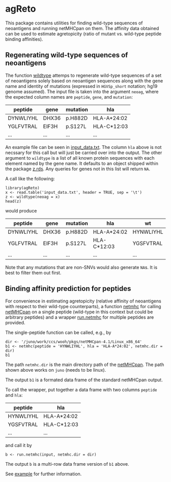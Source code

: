 # agReto
This package contains utilities for finding wild-type sequences of neoantigens and running netMHCpan on them. The affinity data obtained can be used to estimate agretopicity (ratio of mutant vs. wild-type peptide binding affinities).

## Regenerating wild-type sequences of neoantigens

The function [wildtype](man/wildtype.Rd) attemps to regenerate wild-type sequences of a set of neoantigens solely based on neoantigen sequences along with the gene name and identity of mutations (expressed in `HGVSp_short` notation; hg19 genome assumed). The input file is taken into the argument `neoag`, where the expected column names are `peptide`, `gene`, and `mutation`:

| peptide     | gene  | mutation | hla         |
| ----------- | ----- | -------- | ----------- |
| DYNWLIYHL   | DHX36 | p.H882D  | HLA-A*24:02 |
| YGLFVTRAL   | EIF3H | p.S127L  | HLA-C*12:03 |
| ...         | ...   | ...      | ...         |

An example file can be seen in [input_data.txt](example/data/input_data.txt). The column `hla` above is not necssary for this call but will just be carried over into the output. The other argument to `wildtype` is a list of all known protein sequences with each element named by the gene name. It defaults to an object shipped within the package [z.rds](inst/extdata/z.rds). Any queries for genes not in this list will return `NA`. 

A call like the following:
```
library(agReto)
x <- read.table('input_data.txt', header = TRUE, sep = '\t')
z <- wildtype(neoag = x)
head(z)
```

would produce

| peptide     | gene  | mutation | hla         |     wt    |     
| ----------- | ----- | -------- | ----------- | --------- |
| DYNWLIYHL   | DHX36 | p.H882D  | HLA-A*24:02 | HYNWLIYHL | 
| YGLFVTRAL   | EIF3H | p.S127L  | HLA-C*12:03 | YGSFVTRAL |
| ...         | ...   | ...      | ...         | ...       |

Note that any mutations that are non-SNVs would also generate `NA`s. It is best to filter them out first.

## Binding affinity prediction for peptides

For convenience in estimating agretopicity (relative affinity of neoantigens with respect to their wild-type counterparts), a function [netmhc](man/netmhc.Rd) for calling [netMHCpan](https://services.healthtech.dtu.dk/services/NetMHCpan-4.1/) on a single peptide (wild-type in this context but could be arbitrary peptides) and a wrapper [run.netmhc](man/run.netmhc.Rd) for multiple peptides are provided. 

The single-peptide function can be called, e.g., by

```
dir <- '/juno/work/ccs/wooh/pkgs/netMHCpan-4.1/Linux_x86_64'
b1 <- netmhc(peptide = 'HYNWLIYHL', hla = 'HLA-A*24:02', netmhc.dir = dir)
b1
```
The path `netmhc.dir` is the main directory path of the [netMHCpan](https://services.healthtech.dtu.dk/services/NetMHCpan-4.1/). The path shown above works on `juno` (needs to be linux).

The output `b1` is a formated data frame of the standard netMHCpan output.

To call the wrapper, put together a data frame with two columns `peptide` and `hla`:

| peptide   | hla         |
| --------- | ----------- |
| HYNWLIYHL | HLA-A*24:02 |
| YGSFVTRAL | HLA-C*12:03 |
| ...       | ...         |

and call it by

```
b <- run.netmhc(input, netmhc.dir = dir)
```

The output `b` is a multi-row data frame version of `b1` above.

See [example](example/run.R) for further information.
